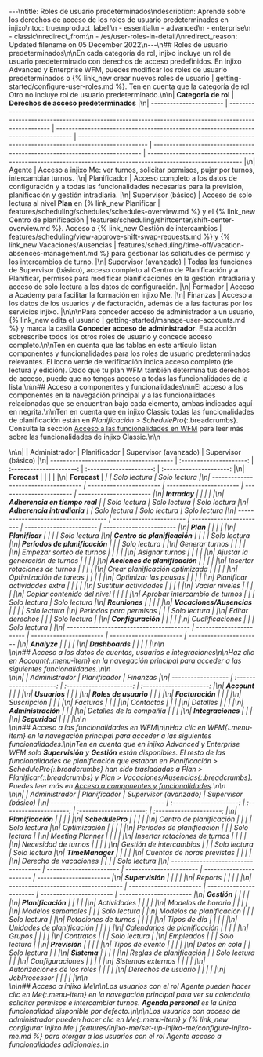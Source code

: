 ---\ntitle: Roles de usuario predeterminados\ndescription: Aprende sobre los derechos de acceso de los roles de usuario predeterminados en injixo\ntoc: true\nproduct_label:\n  - essential\n  - advanced\n  - enterprise\n  - classic\nredirect_from:\n  - /es/user-roles-in-detail/\nredirect_reason: Updated filename on 05 December 2022\n---\n## Roles de usuario predeterminados\n\nEn cada categoría de rol, injixo incluye un rol de usuario predeterminado con derechos de acceso predefinidos. En injixo Advanced y Enterprise WFM, puedes modificar los roles de usuario predeterminados o {% link_new crear nuevos roles de usuario | getting-started/configure-user-roles.md %}. Ten en cuenta que la categoría de rol Otro no incluye rol de usuario predeterminado.\n\n| **Categoría de rol**                | **Derechos de acceso predeterminados**                                                                                                                                                                      |\n| ----------------------- | --------------------------------------------------------------------------------------------------------------------------------------------------------------------------------- | ----------------------------------------------------------------------------------- | ---------------------------------------------------------------------------------------------------- | -------------------------------------------------------------------------- | ------------------------------------------------------------------------------------------------------------ |\n| Agente                 | Acceso a injixo Me: ver turnos, solicitar permisos, pujar por turnos, intercambiar turnos.                                                                           |\n| Planificador               | Acceso completo a los datos de configuración y a todas las funcionalidades necesarias para la previsión, planificación y gestión intradiaria.                                                                    |\n| Supervisor (básico)    | Acceso de solo lectura al nivel **Plan** en {% link_new Planificar                                                                                                               | features/scheduling/schedules/schedules-overview.md %} y el {% link_new Centro de planificación | features/scheduling/shiftcenter/shift-center-overview.md %}. Acceso a {% link_new Gestión de intercambios | features/scheduling/view-approve-shift-swap-requests.md %} y {% link_new Vacaciones/Ausencias | features/scheduling/time-off/vacation-absences-management.md %} para gestionar las solicitudes de permiso y los intercambios de turno. |\n| Supervisor (avanzado) | Todas las funciones de Supervisor (básico), acceso completo al Centro de Planificación y a Planificar, permisos para modificar planificaciones en la gestión intradiaria y acceso de solo lectura a los datos de configuración. |\n| Formador               | Acceso a Academy para facilitar la formación en injixo Me.                                                                                                                            |\n| Finanzas               | Acceso a los datos de los usuarios y de facturación, además de a las facturas por los servicios injixo.                                                                                                  |\n\n\nPara conceder acceso de administrador a un usuario, {% link_new edita el usuario | getting-started/manage-user-accounts.md %} y marca la casilla **Conceder acceso de administrador**. Esta acción sobrescribe todos los otros roles de usuario y concede acceso completo.\n\nTen en cuenta que las tablas en este artículo listan componentes y funcionalidades para los roles de usuario predeterminados relevantes. El icono verde de verificación <i class="fa fa-check" style="color:#1cb396"></i> indica acceso completo (de lectura y edición). Dado que tu plan WFM también determina tus derechos de acceso, puede que no tengas acceso a todas las funcionalidades de la lista.\n\n## Acceso a componentes y funcionalidades\n\nEl acceso a los componentes en la navegación principal y a las funcionalidades relacionadas que se encuentran bajo cada elemento, ambas indicadas aquí en negrita.\n\nTen en cuenta que en injixo Classic todas las funcionalidades de planificación están en _Planificación > SchedulePro_{:.breadcrumbs}. Consulta la sección [Acceso a las funcionalidades en WFM](#acceso-a-las-funcionalidades-en-wfm) para leer más sobre las funcionalidades de injixo Classic.\n\n<div class="table__wrapper table__with-subsections" markdown="1">\n\n|                                         |          Administrador          |         Planificador         |  Supervisor (avanzado)  |   Supervisor (básico)    |\n| --------------------------------------- | :---------------------: | :---------------------: | :---------------------: | :---------------------: |\n| **Forecast**                            |                         |                         |                         |                         |\n| **Forecast**                            | <i class="fa fa-check"> | <i class="fa fa-check"> |        Solo lectura        |        Solo lectura        |\n| ------------------------------------    | ----------------------- | ----------------------- | ----------------------- | ----------------------- |\n| **Intraday**                            |                         |                         |                         |                         |\n| **Adherencia en tiempo real**                 | <i class="fa fa-check"> |        Solo lectura        |        Solo lectura        |        Solo lectura        |\n| **Adherencia intradiaria**                  | <i class="fa fa-check"> |        Solo lectura        |        Solo lectura        |        Solo lectura        |\n| ------------------------------------    | ----------------------- | ----------------------- | ----------------------- | ----------------------- |\n| **Plan**                                |                         |                         |                         |                         |\n| **Planificar**                           | <i class="fa fa-check"> | <i class="fa fa-check"> | <i class="fa fa-check"> |        Solo lectura        |\n| **Centro de planificación**                        | <i class="fa fa-check"> | <i class="fa fa-check"> | <i class="fa fa-check"> |        Solo lectura        |\n| **Períodos de planificación**                  | <i class="fa fa-check"> | <i class="fa fa-check"> |        Solo lectura        |                         |\n| Generar turnos                         | <i class="fa fa-check"> | <i class="fa fa-check"> |                         |                         |\n| Empezar sorteo de turnos                     | <i class="fa fa-check"> | <i class="fa fa-check"> |                         |                         |\n| Asignar turnos                           | <i class="fa fa-check"> | <i class="fa fa-check"> |                         |                         |\n| Ajustar la generación de turnos                 | <i class="fa fa-check"> | <i class="fa fa-check"> |                         |                         |\n| **Acciones de planificación**                  | <i class="fa fa-check"> | <i class="fa fa-check"> |                         |                         |\n| Insertar rotaciones de turnos                  | <i class="fa fa-check"> | <i class="fa fa-check"> |                         |                         |\n| Crear planificación optimizada               | <i class="fa fa-check"> | <i class="fa fa-check"> |                         |                         |\n| Optimización de tareas                        | <i class="fa fa-check"> | <i class="fa fa-check"> |                         |                         |\n| Optimizar las pausas                         | <i class="fa fa-check"> | <i class="fa fa-check"> |                         |                         |\n| Planificar actividades extra               | <i class="fa fa-check"> | <i class="fa fa-check"> |                         |                         |\n| Sustituir actividades                      | <i class="fa fa-check"> | <i class="fa fa-check"> |                         |                         |\n| Vaciar niveles                            | <i class="fa fa-check"> | <i class="fa fa-check"> |                         |                         |\n| Copiar contenido del nivel                      | <i class="fa fa-check"> | <i class="fa fa-check"> |                         |                         |\n| Aprobar intercambio de turnos                     | <i class="fa fa-check"> | <i class="fa fa-check"> |        Solo lectura        |        Solo lectura        |\n| **Reuniones**                            | <i class="fa fa-check"> | <i class="fa fa-check"> | <i class="fa fa-check"> |                         |\n| **Vacaciones/Ausencias**                            | <i class="fa fa-check"> | <i class="fa fa-check"> | <i class="fa fa-check"> |        Solo lectura        |\n| Periodos para permisos                        | <i class="fa fa-check"> | <i class="fa fa-check"> |        Solo lectura        |                         |\n| Editar derechos                        | <i class="fa fa-check"> | <i class="fa fa-check"> |        Solo lectura        |                         |\n| **Configuración**                       |                         |                         |                         |                         |\n| Cualificaciones                                  | <i class="fa fa-check"> | <i class="fa fa-check"> |        Solo lectura        |                         |\n| --------------------------------------- | ----------------------- | ----------------------- | ----------------------- | ----------------------- |\n| **Analyze**                             |                         |                         |                         |                         |\n| **Dashboards**                          | <i class="fa fa-check"> | <i class="fa fa-check"> | <i class="fa fa-check"> | <i class="fa fa-check"> |\n\n</div>\n\n## Acceso a los datos de cuentas, usuarios e integraciones\n\nHaz clic en _Account_{:.menu-item} en la navegación principal para acceder a las siguientes funcionalidades.\n\n<div class="table__wrapper table__with-subsections" markdown="1">\n\n|                    |          Administrador          |         Planificador         |         Finanzas         |\n| ------------------ | :---------------------: | :---------------------: | :---------------------: |\n| **Account**        |                         |                         |                         |\n| **Usuarios**           | <i class="fa fa-check"> |                         |                         |\n| **Roles de usuario**     | <i class="fa fa-check"> |                         |                         |\n| **Facturación**        |                         |                         |                         |\n| Suscripción       | <i class="fa fa-check"> |                         | <i class="fa fa-check"> |\n| Facturas           | <i class="fa fa-check"> |                         | <i class="fa fa-check"> |\n| Contactos           | <i class="fa fa-check"> |                         | <i class="fa fa-check"> |\n| Detalles            | <i class="fa fa-check"> |                         | <i class="fa fa-check"> |\n| **Administración** |                         |                         |                         |\n| Detalles de la compañía    | <i class="fa fa-check"> |                         |                         |\n| **Integraciones**   | <i class="fa fa-check"> | <i class="fa fa-check"> |                         |\n| **Seguridad**       | <i class="fa fa-check"> |                         |                         |\n\n</div>\n\n## Acceso a las funcionalidades en WFM\n\nHaz clic en _WFM_{:.menu-item} en la navegación principal para acceder a las siguientes funcionalidades.\n\nTen en cuenta que en injixo Advanced y Enterprise WFM solo **Supervisión** y **Gestión** están disponibles. El resto de las funcionalidades de planificación que estaban en _Planificación > SchedulePro_{:.breadcrumbs} han sido trasladadas a _Plan > Planificar_{:.breadcrumbs} y _Plan > Vacaciones/Ausencias_{:.breadcrumbs}. Puedes leer más en [Acceso a componentes y funcionalidades](#acceso-a-las-funcionalidades-en-wfm).\n\n<div class="table__wrapper table__with-subsections" markdown="1">\n\n|                                      |          Administrador          |         Planificador         |  Supervisor (avanzado)  |   Supervisor (básico)    |\n| ------------------------------------ | :---------------------: | :---------------------: | :---------------------: | :---------------------: |\n| **Planificación**                       |                         |                         |                         |                         |\n| **SchedulePro**                        |                         |                         |                         |                         |\n| Centro de planificación                         | <i class="fa fa-check"> | <i class="fa fa-check"> | <i class="fa fa-check"> |        Solo lectura        |\n| Optimización                         | <i class="fa fa-check"> | <i class="fa fa-check"> |                         |                         |\n| Períodos de planificación                     | <i class="fa fa-check"> | <i class="fa fa-check"> |        Solo lectura        |                         |\n| Meeting Planner                      | <i class="fa fa-check"> | <i class="fa fa-check"> |                         |                         |\n| Insertar rotaciones de turnos               | <i class="fa fa-check"> | <i class="fa fa-check"> |                         |                         |\n| Necesidad de turnos                    | <i class="fa fa-check"> | <i class="fa fa-check"> |                         |                         |\n| Gestión de intercambios                    | <i class="fa fa-check"> | <i class="fa fa-check"> |        Solo lectura        |        Solo lectura        |\n| **TimeManager**                        |                         |                         |                         |                         |\n| Cuentas de horas previstas                 | <i class="fa fa-check"> | <i class="fa fa-check"> |                         |                         |\n| Derecho de vacaciones                 | <i class="fa fa-check"> | <i class="fa fa-check"> | <i class="fa fa-check"> |        Solo lectura        |\n| ------------------------------------ | ----------------------- | ----------------------- | ----------------------- | ----------------------- |\n| **Supervisión**                       |                         |                         |                         |                         |\n| Reports                              | <i class="fa fa-check"> | <i class="fa fa-check"> | <i class="fa fa-check"> | <i class="fa fa-check"> |\n| ------------------------------------ | ----------------------- | ----------------------- | ----------------------- | ----------------------- |\n| **Gestión**                   |                         |                         |                         |                         |\n| **Planificación**                         |                         |                         |                         |                         |\n| Actividades                           | <i class="fa fa-check"> | <i class="fa fa-check"> | <i class="fa fa-check"> |                         |\n| Modelos de horario                           | <i class="fa fa-check"> | <i class="fa fa-check"> | <i class="fa fa-check"> |                         |\n| Modelos semanales                   | <i class="fa fa-check"> | <i class="fa fa-check"> |        Solo lectura        |                         |\n| Modelos de planificación             | <i class="fa fa-check"> | <i class="fa fa-check"> |        Solo lectura        |                         |\n| Rotaciones de turnos                      | <i class="fa fa-check"> | <i class="fa fa-check"> | <i class="fa fa-check"> |                         |\n| Tipos de día                            | <i class="fa fa-check"> | <i class="fa fa-check"> |                         |                         |\n| Unidades de planificación                       | <i class="fa fa-check"> | <i class="fa fa-check"> | <i class="fa fa-check"> |                         |\n| Calendarios de planificación                    | <i class="fa fa-check"> | <i class="fa fa-check"> |                         |                         |\n| Grupos                           | <i class="fa fa-check"> | <i class="fa fa-check"> | <i class="fa fa-check"> |                         |\n| Contratos                            | <i class="fa fa-check"> | <i class="fa fa-check"> |        Solo lectura        |                         |\n| Empleados                            | <i class="fa fa-check"> | <i class="fa fa-check"> |        Solo lectura        |                         |\n| **Previsión**                      |                         |                         |                         |                         |\n| Tipos de evento                          | <i class="fa fa-check"> | <i class="fa fa-check"> |                         |                         |\n| Datos en cola                               | <i class="fa fa-check"> |        Solo lectura        |                         |                         |\n| **Sistema**                           |                         |                         |                         |                         |\n| Reglas de planificación                     | <i class="fa fa-check"> |        Solo lectura        |                         |                         |\n| Configuraciones                             | <i class="fa fa-check"> |                         |                         |                         |\n| Sistemas externos                     | <i class="fa fa-check"> |                         |                         |                         |\n| Autorizaciones de los roles                   | <i class="fa fa-check"> |                         |                         |                         |\n| Derechos de usuario                   | <i class="fa fa-check"> |                         |                         |                         |\n| JobProcessor                         | <i class="fa fa-check"> | <i class="fa fa-check"> | <i class="fa fa-check"> |                         |\n\n</div>\n\n## Acceso a injixo Me\n\nLos usuarios con el rol Agente pueden hacer clic en _Me_{:.menu-item} en la navegación principal para ver su calendario, solicitar permisos e intercambiar turnos. **Agenda personal** es la única funcionalidad disponible por defecto.\n\n\nLos usuarios con acceso de administrador pueden hacer clic en _Me_{:.menu-item} y {% link_new configurar injixo Me | features/injixo-me/set-up-injixo-me/configure-injixo-me.md %} para otorgar a los usuarios con el rol Agente acceso a funcionalidades adicionales.\n